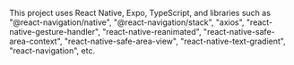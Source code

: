 This project uses React Native, Expo, TypeScript, and libraries such as "@react-navigation/native", "@react-navigation/stack", "axios", "react-native-gesture-handler", "react-native-reanimated", "react-native-safe-area-context", "react-native-safe-area-view", "react-native-text-gradient", "react-navigation", etc.
